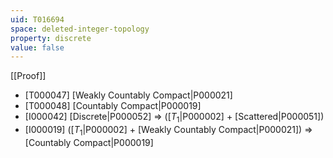 ```yaml
---
uid: T016694
space: deleted-integer-topology
property: discrete
value: false
---
```

[[Proof]]

* [T000047] [Weakly Countably Compact|P000021]
* [T000048] [Countably Compact|P000019]
* [I000042] [Discrete|P000052] => ([$T_1$|P000002] + [Scattered|P000051])
* [I000019] ([$T_1$|P000002] + [Weakly Countably Compact|P000021]) => [Countably Compact|P000019]

